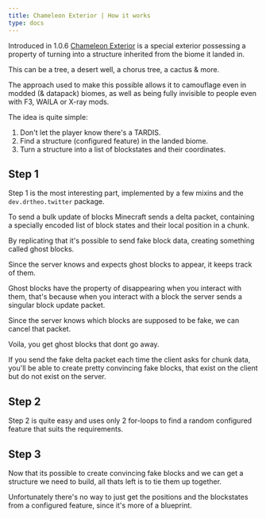 ```yaml
---
title: Chameleon Exterior | How it works
type: docs
---
```


Introduced in 1.0.6 [Chameleon Exterior](../../../stub) is a special exterior possessing a property of turning into a structure inherited from the biome it landed in.

This can be a tree, a desert well, a chorus tree, a cactus & more.

The approach used to make this possible allows it to camouflage even in modded (& datapack) biomes, as well as being fully invisible to people even with F3, WAILA or X-ray mods.

The idea is quite simple: 
1. Don't let the player know there's a TARDIS.
2. Find a structure (configured feature) in the landed biome.
3. Turn a structure into a list of blockstates and their coordinates.

## Step 1
Step 1 is the most interesting part, implemented by a few mixins and the `dev.drtheo.twitter` package.

To send a bulk update of blocks Minecraft sends a delta packet, containing a specially encoded list of block states and their local position in a chunk.

By replicating that it's possible to send fake block data, creating something called ghost blocks.

Since the server knows and expects ghost blocks to appear, it keeps track of them.

Ghost blocks have the property of disappearing when you interact with them, that's because when you interact with a block the server sends a singular block update packet.

Since the server knows which blocks are supposed to be fake, we can cancel that packet.

Voila, you get ghost blocks that dont go away.

If you send the fake delta packet each time the client asks for chunk data, you'll be able to create pretty convincing fake blocks, that exist on the client but do not exist on the server.


## Step 2
Step 2 is quite easy and uses only 2 for-loops to find a random configured feature that suits the requirements.

## Step 3
Now that its possible to create convincing fake blocks and we can get a structure we need to build, all thats left is to tie them up together.

Unfortunately there's no way to just get the positions and the blockstates from a configured feature, since it's more of a blueprint.

